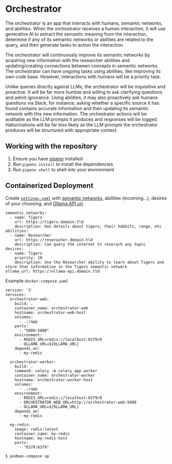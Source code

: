 # Orchestrator

The orchestrator is an app that interacts with humans, semantic networks, and abilities. When the orchestrator receives a human interaction, it will use generative AI to extract the semantic meaning from the interaction, determine if any of its semantic networks or abilities are related to the query, and then generate tasks to action the interaction.

The orchestrator will continuously improve its semantic networks by acquiring new information with the researcher abilities and updating/creating connections between concepts in semantic networks. The orchestrator can have ongoing tasks using abilities, like improving its own code base. However, interactions with humans will be a priority task.

Unlike queries directly against LLMs, the orchestrator will be inquisitive and proactive. It will be far more humble and willing to ask clarifying questions and admit ignorance. Using abilities, it may also proactively ask humans questions via Slack, for instance, asking whether a specific source it has found contains accurate information and then updating its semantic network with this new information. The orchestrator actions will be auditable as the LLM prompts it produces and responses will be logged. Hallucinations will be far less likely as the LLM prompts the orchestrator produces will be structured with appropriate context.


## Working with the repository

1. Ensure you have [pipenv](https://pipenv.pypa.io/en/latest/) installed
2. Run `pipenv install` to install the dependencies
3. Run `pipenv shell` to shell into your environment


## Containerized Deployment

Create [`settings.yaml`](https://github.com/Shopify/reasonableai/blob/main/orchestrator/settings.yaml.example) with [semantic networks](https://github.com/Shopify/reasonableai/tree/main/semantic_network), abilities (incoming...), desires of your choosing, and [Ollama API url](https://ollama.ai/).

```
semantic_networks:
  - name: Tigers
    url: https://tigers.domain.tld
    description: Has details about tigers, their habbits, range, etc
abilities:
  - name: Researcher
    url: https://reseracher.domain.tld
    description: Can query the internet to reserach any topic
desires:
  - name: Tigers
    priority: 10
    description: Use the Researcher ability to learn about Tigers and store that information in the Tigers semantic network
ollama_url: https://ollama-api.domain.tld
```

Example `docker-compose.yaml`

```
version: '3'
services:
  orchestrator-web:
    build: .
    container_name: orchestrator-web
    hostname: orchestrator-web-host
    volumes:
      - .:/app
    ports:
      - "5000:5000"
    environment:
      - REDIS_URL=redis://localhost:6379/0
      - OLLAMA_URL=${OLLAMA_URL}
    depends_on:
      - my-redis

  orchestrator-worker:
    build: .
    command: celery -A celery_app worker
    container_name: orchestrator-worker
    hostname: orchestrator-worker-host
    volumes:
      - .:/app
    environment:
      - REDIS_URL=redis://localhost:6379/0
      - ORCHESTRATOR_WEB_URL=http://orchestrator-web:5000
      - OLLAMA_URL=${OLLAMA_URL}
    depends_on:
      - my-redis

  my-redis:
    image: redis:latest
    container_name: my-redis
    hostname: my-redis-host
    ports:
      - "6379:6379"
```

```bash
$ podman-compose up
```
